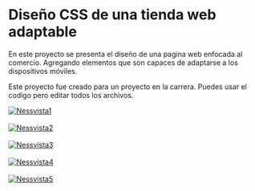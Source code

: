 # Diseño CSS de una tienda web adaptable
En este proyecto se presenta el diseño de una pagina web enfocada al comercio. Agregando elementos que son capaces de adaptarse a los dispositivos móviles.

Este proyecto fue creado para un proyecto en la carrera. 
Puedes usar el codigo pero editar todos los archivos.

<a href="https://postimg.cc/CnDJqY21" target="_blank"><img src="https://i.postimg.cc/CnDJqY21/Nessvista1.png" alt="Nessvista1"/></a><br/><br/>
<a href="https://postimg.cc/CZPvycDF" target="_blank"><img src="https://i.postimg.cc/CZPvycDF/Nessvista2.png" alt="Nessvista2"/></a><br/><br/>
<a href="https://postimg.cc/DJSx71d1" target="_blank"><img src="https://i.postimg.cc/DJSx71d1/Nessvista3.png" alt="Nessvista3"/></a><br/><br/>
<a href="https://postimg.cc/vcfS1LRz" target="_blank"><img src="https://i.postimg.cc/vcfS1LRz/Nessvista4.png" alt="Nessvista4"/></a><br/><br/>
<a href="https://postimg.cc/5jZRNKry" target="_blank"><img src="https://i.postimg.cc/5jZRNKry/Nessvista5.png" alt="Nessvista5"/></a><br/><br/>


